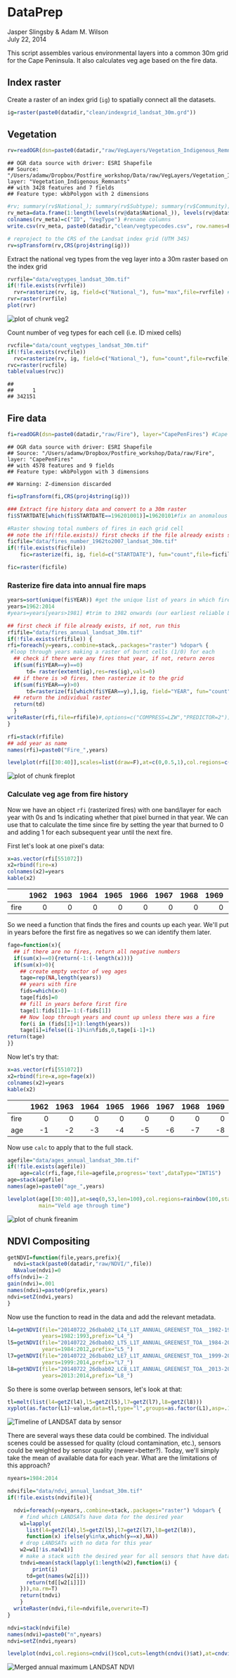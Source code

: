 # DataPrep
Jasper Slingsby & Adam M. Wilson  
July 22, 2014  



This script assembles various environmental layers into a common 30m grid for the Cape Peninsula.  It also calculates veg age based on the fire data.

## Index raster
Create a raster of an index grid (`ig`) to spatially connect all the datasets.

```r
ig=raster(paste0(datadir,"clean/indexgrid_landsat_30m.grd")) 
```

## Vegetation 


```r
rv=readOGR(dsn=paste0(datadir,"raw/VegLayers/Vegetation_Indigenous_Remnants"), layer="Vegetation_Indigenous_Remnants") #remnant veg layer - readOGR() reads shapefiles
```

```
## OGR data source with driver: ESRI Shapefile 
## Source: "/Users/adamw/Dropbox/Postfire_workshop/Data/raw/VegLayers/Vegetation_Indigenous_Remnants", layer: "Vegetation_Indigenous_Remnants"
## with 3428 features and 7 fields
## Feature type: wkbPolygon with 2 dimensions
```

```r
#rv; summary(rv$National_); summary(rv$Subtype); summary(rv$Community); levels(rv@data$National_)
rv_meta=data.frame(1:length(levels(rv@data$National_)), levels(rv@data$National_)) #save VegType metadata
colnames(rv_meta)=c("ID", "VegType") #rename columns
write.csv(rv_meta, paste0(datadir,"clean/vegtypecodes.csv", row.names=F))

# reproject to the CRS of the Landsat index grid (UTM 34S)
rv=spTransform(rv,CRS(proj4string(ig)))
```

Extract the national veg types from the veg layer into a 30m raster based on the index grid

```r
rvrfile="data/vegtypes_landsat_30m.tif"
if(!file.exists(rvrfile))
  rvr=rasterize(rv, ig, field=c("National_"), fun="max",file=rvrfile) #get national veg type for each cell
rvr=raster(rvrfile)
plot(rvr)
```

![plot of chunk veg2](./DataPrep_files/figure-html/veg2.png) 

Count number of veg types for each cell (i.e. ID mixed cells)

```r
rvcfile="data/count_vegtypes_landsat_30m.tif"
if(!file.exists(rvcfile))
  rvc=rasterize(rv, ig, field=c("National_"), fun="count",file=rvcfile) 
rvc=raster(rvcfile)
table(values(rvc))
```

```
## 
##      1 
## 342151
```

## Fire data

```r
fi=readOGR(dsn=paste0(datadir,"raw/Fire"), layer="CapePenFires") #Cape Peninsula fires history layers 1962-2007
```

```
## OGR data source with driver: ESRI Shapefile 
## Source: "/Users/adamw/Dropbox/Postfire_workshop/Data/raw/Fire", layer: "CapePenFires"
## with 4578 features and 9 fields
## Feature type: wkbPolygon with 3 dimensions
```

```
## Warning: Z-dimension discarded
```

```r
fi=spTransform(fi,CRS(proj4string(ig)))

### Extract fire history data and convert to a 30m raster
fi$STARTDATE[which(fi$STARTDATE==196201001)]=19620101#fix an anomalous date...

#Raster showing total numbers of fires in each grid cell
## note the if(!file.exists)) first checks if the file already exists so you don't rerun this everytime you run the script.
ficfile="data/fires_number_1962to2007_landsat_30m.tif"
if(!file.exists(ficfile))
    fic=rasterize(fi, ig, field=c("STARTDATE"), fun="count",file=ficfile) 

fic=raster(ficfile)
```



### Rasterize fire data into annual fire maps 

```r
years=sort(unique(fi$YEAR)) #get the unique list of years in which fires occurred
years=1962:2014
#years=years[years>1981] #trim to 1982 onwards (our earliest reliable Landsat data)

## first check if file already exists, if not, run this
rfifile="data/fires_annual_landsat_30m.tif"
if(!file.exists(rfifile)) {
rfi=foreach(y=years,.combine=stack,.packages="raster") %dopar% {
 #loop through years making a raster of burnt cells (1/0) for each
  ## check if there were any fires that year, if not, return zeros
  if(sum(fi$YEAR==y)==0) 
      td= raster(extent(ig),res=res(ig),vals=0)
  ## if there is >0 fires, then rasterize it to the grid
  if(sum(fi$YEAR==y)>0) 
      td=rasterize(fi[which(fi$YEAR==y),],ig, field="YEAR", fun="count", background=0) 
  ## return the individual raster
  return(td)
  }
writeRaster(rfi,file=rfifile)#,options=c("COMPRESS=LZW","PREDICTOR=2"))
}

rfi=stack(rfifile)
## add year as name
names(rfi)=paste0("Fire_",years)
```


```r
levelplot(rfi[[30:40]],scales=list(draw=F),at=c(0,0.5,1),col.regions=c("transparent","red"),auto.key=F)
```

![plot of chunk fireplot](./DataPrep_files/figure-html/fireplot.png) 


### Calculate veg age from fire history
Now we have an object `rfi` (rasterized fires) with one band/layer for each year with 0s and 1s indicating whether that pixel burned in that year.  We can use that to calculate the time since fire by setting the year that burned to 0 and adding 1 for each subsequent year until the next fire.  

First let's look at one pixel's data:


```r
x=as.vector(rfi[551072])
x2=rbind(fire=x)
colnames(x2)=years
kable(x2)
```



|     | 1962| 1963| 1964| 1965| 1966| 1967| 1968| 1969| 1970| 1971| 1972| 1973| 1974| 1975| 1976| 1977| 1978| 1979| 1980| 1981| 1982| 1983| 1984| 1985| 1986| 1987| 1988| 1989| 1990| 1991| 1992| 1993| 1994| 1995| 1996| 1997| 1998| 1999| 2000| 2001| 2002| 2003| 2004| 2005| 2006| 2007| 2008| 2009| 2010| 2011| 2012| 2013| 2014|
|:----|----:|----:|----:|----:|----:|----:|----:|----:|----:|----:|----:|----:|----:|----:|----:|----:|----:|----:|----:|----:|----:|----:|----:|----:|----:|----:|----:|----:|----:|----:|----:|----:|----:|----:|----:|----:|----:|----:|----:|----:|----:|----:|----:|----:|----:|----:|----:|----:|----:|----:|----:|----:|----:|
|fire |    0|    0|    0|    0|    0|    0|    0|    0|    0|    0|    1|    0|    0|    1|    0|    0|    0|    0|    0|    0|    0|    0|    0|    0|    0|    0|    0|    0|    0|    0|    1|    0|    0|    0|    0|    0|    0|    1|    0|    0|    0|    0|    0|    0|    0|    0|    0|    0|    0|    0|    0|    0|    0|


So we need a function that finds the fires and counts up each year.  We'll put in years before the first fire as negatives so we can identify them later.


```r
fage=function(x){
  ## if there are no fires, return all negative numbers
  if(sum(x)==0){return(-1:(-length(x)))}
  if(sum(x)>0){
    ## create empty vector of veg ages
    tage=rep(NA,length(years))
    ## years with fire
    fids=which(x>0)  
    tage[fids]=0
    ## fill in years before first fire
    tage[1:fids[1]]=-1:(-fids[1])
    ## Now loop through years and count up unless there was a fire
    for(i in (fids[1]+1):length(years))
    tage[i]=ifelse((i-1)%in%fids,0,tage[i-1]+1)
return(tage)
}}
```
Now let's try that: 

```r
x=as.vector(rfi[551072])
x2=rbind(fire=x,age=fage(x))
colnames(x2)=years
kable(x2)
```



|     | 1962| 1963| 1964| 1965| 1966| 1967| 1968| 1969| 1970| 1971| 1972| 1973| 1974| 1975| 1976| 1977| 1978| 1979| 1980| 1981| 1982| 1983| 1984| 1985| 1986| 1987| 1988| 1989| 1990| 1991| 1992| 1993| 1994| 1995| 1996| 1997| 1998| 1999| 2000| 2001| 2002| 2003| 2004| 2005| 2006| 2007| 2008| 2009| 2010| 2011| 2012| 2013| 2014|
|:----|----:|----:|----:|----:|----:|----:|----:|----:|----:|----:|----:|----:|----:|----:|----:|----:|----:|----:|----:|----:|----:|----:|----:|----:|----:|----:|----:|----:|----:|----:|----:|----:|----:|----:|----:|----:|----:|----:|----:|----:|----:|----:|----:|----:|----:|----:|----:|----:|----:|----:|----:|----:|----:|
|fire |    0|    0|    0|    0|    0|    0|    0|    0|    0|    0|    1|    0|    0|    1|    0|    0|    0|    0|    0|    0|    0|    0|    0|    0|    0|    0|    0|    0|    0|    0|    1|    0|    0|    0|    0|    0|    0|    1|    0|    0|    0|    0|    0|    0|    0|    0|    0|    0|    0|    0|    0|    0|    0|
|age  |   -1|   -2|   -3|   -4|   -5|   -6|   -7|   -8|   -9|  -10|  -11|    0|    1|    2|    0|    1|    2|    3|    4|    5|    6|    7|    8|    9|   10|   11|   12|   13|   14|   15|   16|    0|    1|    2|    3|    4|    5|    6|    0|    1|    2|    3|    4|    5|    6|    7|    8|    9|   10|   11|   12|   13|   14|

Now use `calc` to apply that to the full stack.

```r
agefile="data/ages_annual_landsat_30m.tif"
if(!file.exists(agefile))
    age=calc(rfi,fage,file=agefile,progress='text',dataType="INT1S")
age=stack(agefile)
names(age)=paste0("age_",years)
```


```r
levelplot(age[[30:40]],at=seq(0,53,len=100),col.regions=rainbow(100,start=.3),scales=list(draw=F),auto.key=F,
          main="Veld age through time")
```

![plot of chunk fireanim](./DataPrep_files/figure-html/fireanim.png) 


## NDVI Compositing


```r
getNDVI=function(file,years,prefix){
  ndvi=stack(paste0(datadir,"raw/NDVI/",file))
  NAvalue(ndvi)=0
offs(ndvi)=-2
gain(ndvi)=.001
names(ndvi)=paste0(prefix,years)
ndvi=setZ(ndvi,years)
}
```

Now use the function to read in the data and add the relevant metadata.

```r
l4=getNDVI(file="20140722_26dbab02_LT4_L1T_ANNUAL_GREENEST_TOA__1982-1993-0000000000-0000000000.tif",
           years=1982:1993,prefix="L4_")
l5=getNDVI(file="20140722_26dbab02_LT5_L1T_ANNUAL_GREENEST_TOA__1984-2012-0000000000-0000000000.tif",
           years=1984:2012,prefix="L5_")
l7=getNDVI(file="20140722_26dbab02_LE7_L1T_ANNUAL_GREENEST_TOA__1999-2014-0000000000-0000000000.tif",
           years=1999:2014,prefix="L7_")
l8=getNDVI(file="20140722_26dbab02_LC8_L1T_ANNUAL_GREENEST_TOA__2013-2014-0000000000-0000000000.tif",
           years=2013:2014,prefix="L8_")
```

So there is some overlap between sensors, let's look at that:

```r
tl=melt(list(l4=getZ(l4),l5=getZ(l5),l7=getZ(l7),l8=getZ(l8)))
xyplot(as.factor(L1)~value,data=tl,type="l",groups=as.factor(L1),asp=.15,lwd=5,ylab="LANDSAT Satellite",xlab="Year")
```

![Timeline of LANDSAT data by sensor](./DataPrep_files/figure-html/unnamed-chunk-3.png) 

There are several ways these data could be combined.  The individual scenes could be assessed for quality (cloud contamination, etc.), sensors could be weighted by sensor quality (newer=better?).  Today, we'll simply take the mean of available data for each year.  What are the limitations of this approach? 


```r
nyears=1984:2014

ndvifile="data/ndvi_annual_landsat_30m.tif"
if(!file.exists(ndvifile)){

  ndvi=foreach(y=nyears,.combine=stack,.packages="raster") %dopar% {
    # find which LANDSATs have data for the desired year
    w1=lapply(
      list(l4=getZ(l4),l5=getZ(l5),l7=getZ(l7),l8=getZ(l8)),
      function(x) ifelse(y%in%x,which(y==x),NA))
    # drop LANDSATs with no data for this year
    w2=w1[!is.na(w1)]
    # make a stack with the desired year for all sensors that have data
    tndvi=mean(stack(lapply(1:length(w2),function(i) {
        print(i)
      td=get(names(w2[i]))
      return(td[[w2[i]]])
    })),na.rm=T)
    return(tndvi)
    }
  writeRaster(ndvi,file=ndvifile,overwrite=T)
}

ndvi=stack(ndvifile)
names(ndvi)=paste0("n",nyears)
ndvi=setZ(ndvi,nyears)
```



```r
levelplot(ndvi,col.regions=cndvi()$col,cuts=length(cndvi()$at),at=cndvi()$at,margin=F,scales=list(draw=F))
```

![Merged annual maximum LANDSAT NDVI](./DataPrep_files/figure-html/unnamed-chunk-4.png) 
